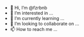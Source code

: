 - 👋 Hi, I’m @fzrbnb
- 👀 I’m interested in ...
- 🌱 I’m currently learning ...
- 💞️ I’m looking to collaborate on ...
- 📫 How to reach me ...

<!---
fzrbnb/fzrbnb is a ✨ special ✨ repository because its `README.md` (this file) appears on your GitHub profile.
You can click the Preview link to take a look at your changes.
--->
